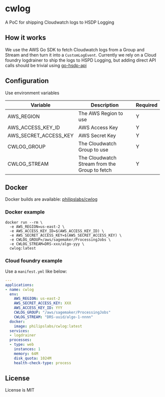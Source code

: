 # cwlog

A PoC for shipping Cloudwatch logs to HSDP Logging

## How it works

We use the AWS Go SDK to fetch Cloudwatch logs from a Group and Stream and then turn it
into a `CustomLogEvent`. Currently we rely on a Cloud foundry logdrainer to ship the logs
to HSPD Logging, but adding direct API calls should be trivial using [go-hsdp-api](https://github.com/philips-software/go-hsdp-api)

## Configuration

Use environment variables

| Variable | Description | Required |
|----------|-------------|----------|
| AWS_REGION | The AWS Region to use | Y |
| AWS_ACCESS_KEY_ID | AWS Access Key | Y |
| AWS_SECRET_ACCESS_KEY | AWS Secret Key | Y |
| CWLOG_GROUP | The Cloudwatch Group to use | Y |
| CWLOG_STREAM | The Cloudwatch Stream from the Group to fetch | Y |

## Docker

Docker builds are available: [philipslabs/cwlog](https://hub.docker.com/r/philipslabs/cwlog/tags)

### Docker example

```shell
docker run --rm \
  -e AWS_REGION=us-east-2 \
  -e AWS_ACCESS_KEY_ID=$(AWS_ACCESS_KEY_ID) \
  -e AWS_SECRET_ACCESS_KEY=$(AWS_SECRET_ACCESS_KEY) \
  -e CWLOG_GROUP=/aws/sagemaker/ProcessingJobs \
  -e CWLOG_STREAM=DRS-xxx/algo-yyy \
  cwlog:latest
```

### Cloud foundry example

Use a `manifest.yml` like below:

```yaml
---
applications:
- name: cwlog
  env:
    AWS_REGION: us-east-2
    AWS_SECRET_ACCESS_KEY: XXX
    AWS_ACCESS_KEY_ID: YYY
    CWLOG_GROUP: "/aws/sagemaker/ProcessingJobs"
    CWLOG_STREAM: "DRS-uuid/algo-1-nnnn"
  docker:
    image: philipslabs/cwlog:latest
  services:
  - logdrainer
  processes:
  - type: web
    instances: 1
    memory: 64M
    disk_quota: 1024M
    health-check-type: process
```

## License

License is MIT
